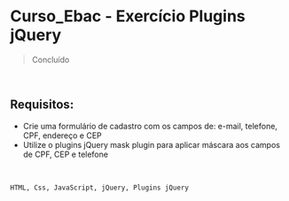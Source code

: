 # Curso_Ebac  - Exercício Plugins jQuery
> Concluído 

<br> 
<h2> Requisitos: </h2> 
<ul> 
<li> Crie uma formulário de cadastro com os campos de: e-mail, telefone, CPF, endereço e CEP 
<li> Utilize o plugins jQuery mask plugin para aplicar máscara aos campos de CPF, CEP e telefone
</ul>
<br> 

```
HTML, Css, JavaScript, jQuery, Plugins jQuery 
```
